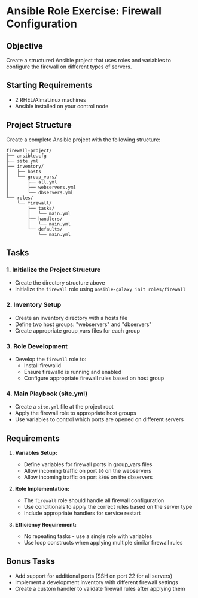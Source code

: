 # Ansible Role Exercise: Firewall Configuration

## Objective
Create a structured Ansible project that uses roles and variables to configure the firewall on different types of servers.

## Starting Requirements
* 2 RHEL/AlmaLinux machines
* Ansible installed on your control node

## Project Structure
Create a complete Ansible project with the following structure:

```
firewall-project/
├── ansible.cfg
├── site.yml
├── inventory/
│   ├── hosts
│   └── group_vars/
│       ├── all.yml
│       ├── webservers.yml
│       └── dbservers.yml
└── roles/
    └── firewall/
        ├── tasks/
        │   └── main.yml
        ├── handlers/
        │   └── main.yml
        └── defaults/
            └── main.yml
```

## Tasks

### 1. Initialize the Project Structure
* Create the directory structure above
* Initialize the `firewall` role using `ansible-galaxy init roles/firewall`

### 2. Inventory Setup
* Create an inventory directory with a hosts file
* Define two host groups: "webservers" and "dbservers"
* Create appropriate group_vars files for each group

### 3. Role Development
* Develop the `firewall` role to:
  * Install firewalld
  * Ensure firewalld is running and enabled
  * Configure appropriate firewall rules based on host group

### 4. Main Playbook (site.yml)
* Create a `site.yml` file at the project root
* Apply the firewall role to appropriate host groups
* Use variables to control which ports are opened on different servers

## Requirements

1. **Variables Setup:**
   * Define variables for firewall ports in group_vars files
   * Allow incoming traffic on port `80` on the webservers
   * Allow incoming traffic on port `3306` on the dbservers

2. **Role Implementation:**
   * The `firewall` role should handle all firewall configuration
   * Use conditionals to apply the correct rules based on the server type
   * Include appropriate handlers for service restart

3. **Efficiency Requirement:**
   * No repeating tasks - use a single role with variables
   * Use loop constructs when applying multiple similar firewall rules

## Bonus Tasks
* Add support for additional ports (SSH on port 22 for all servers)
* Implement a development inventory with different firewall settings
* Create a custom handler to validate firewall rules after applying them